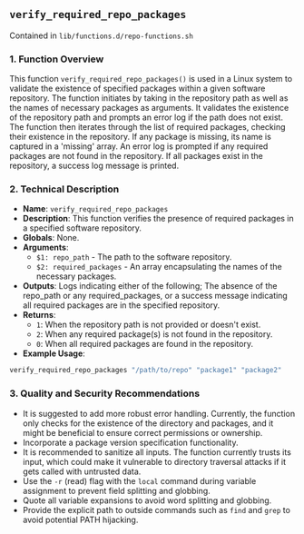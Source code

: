 ## `verify_required_repo_packages`

Contained in `lib/functions.d/repo-functions.sh`

### 1. Function Overview

This function `verify_required_repo_packages()` is used in a Linux system to validate the existence of specified packages within a given software repository. The function initiates by taking in the repository path as well as the names of necessary packages as arguments. It validates the existence of the repository path and prompts an error log if the path does not exist. The function then iterates through the list of required packages, checking their existence in the repository. If any package is missing, its name is captured in a 'missing' array. An error log is prompted if any required packages are not found in the repository. If all packages exist in the repository, a success log message is printed.

### 2. Technical Description

- **Name**: `verify_required_repo_packages`
- **Description**: This function verifies the presence of required packages in a specified software repository.
- **Globals**: None.
- **Arguments**: 
  - `$1: repo_path` - The path to the software repository.
  - `$2: required_packages` - An array encapsulating the names of the necessary packages.
- **Outputs**: Logs indicating either of the following; The absence of the repo_path or any required_packages, or a success message indicating all required packages are in the specified repository.
- **Returns**:
   - `1`: When the repository path is not provided or doesn't exist.
   - `2`: When any required package(s) is not found in the repository.
   - `0`: When all required packages are found in the repository.
- **Example Usage**:
```bash
verify_required_repo_packages "/path/to/repo" "package1" "package2"
```

### 3. Quality and Security Recommendations

- It is suggested to add more robust error handling. Currently, the function only checks for the existence of the directory and packages, and it might be beneficial to ensure correct permissions or ownership.
- Incorporate a package version specification functionality.
- It is recommended to sanitize all inputs. The function currently trusts its input, which could make it vulnerable to directory traversal attacks if it gets called with untrusted data.
- Use the `-r` (read) flag with the `local` command during variable assignment to prevent field splitting and globbing.
- Quote all variable expansions to avoid word splitting and globbing.
- Provide the explicit path to outside commands such as `find` and `grep` to avoid potential PATH hijacking.

